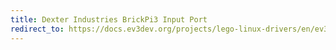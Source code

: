 ```yaml
---
title: Dexter Industries BrickPi3 Input Port
redirect_to: https://docs.ev3dev.org/projects/lego-linux-drivers/en/ev3dev-jessie/brickpi3.html#input-ports
---
```

